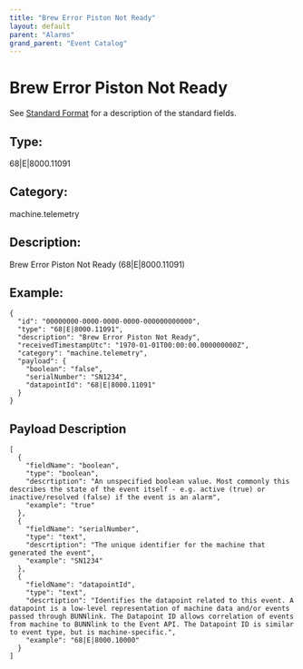 ```yaml
---
title: "Brew Error Piston Not Ready"
layout: default
parent: "Alarms"
grand_parent: "Event Catalog"
---
```


# Brew Error Piston Not Ready

See [Standard Format](/event-subscriptions/event-format) for a description of the standard fields.

## Type:

68\|E\|8000.11091

## Category:

machine.telemetry

## Description: 

Brew Error Piston Not Ready (68\|E\|8000.11091)

## Example:

```
{
  "id": "00000000-0000-0000-0000-000000000000",
  "type": "68|E|8000.11091",
  "description": "Brew Error Piston Not Ready",
  "receivedTimestampUtc": "1970-01-01T00:00:00.000000000Z",
  "category": "machine.telemetry",
  "payload": {
    "boolean": "false",
    "serialNumber": "SN1234",
    "datapointId": "68|E|8000.11091"
  }
}
```

## Payload Description

```
[
  {
    "fieldName": "boolean",
    "type": "boolean",
    "descrtiption": "An unspecified boolean value. Most commonly this describes the state of the event itself - e.g. active (true) or inactive/resolved (false) if the event is an alarm",
    "example": "true"
  },
  {
    "fieldName": "serialNumber",
    "type": "text",
    "descrtiption": "The unique identifier for the machine that generated the event",
    "example": "SN1234"
  },
  {
    "fieldName": "datapointId",
    "type": "text",
    "descrtiption": "Identifies the datapoint related to this event. A datapoint is a low-level representation of machine data and/or events passed through BUNNlink. The Datapoint ID allows correlation of events from machine to BUNNlink to the Event API. The Datapoint ID is similar to event type, but is machine-specific.",
    "example": "68|E|8000.10000"
  }
]
```

